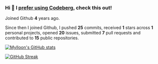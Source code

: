 ### Hi 👋 I [prefer using Codeberg](https://codeberg.org/Mylloon/Mylloon), check this out!

Joined Github **4** years ago.

Since then I joined Github, I pushed **25** commits, received **1** stars across **1** personal projects, opened **20** issues, submitted **7** pull requests and contributed to **15** public repositories.

[![Mylloon's GitHub stats](https://github-readme-stats.vercel.app/api?username=Mylloon&show_icons=true&theme=dracula)](https://github-readme-stats.vercel.app/)

[![GitHub Streak](https://github-readme-streak-stats.herokuapp.com?user=Mylloon&theme=dracula&date_format=j%20M%5B%20Y%5D)](https://git.io/streak-stats)
